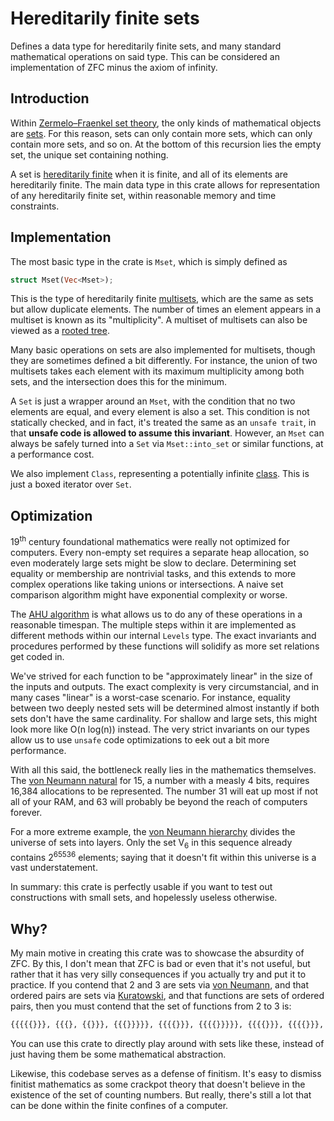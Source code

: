 # Hereditarily finite sets

Defines a data type for hereditarily finite sets, and many standard mathematical operations on said type. This can be considered an implementation of ZFC minus the axiom of infinity.

## Introduction

Within [Zermelo–Fraenkel set theory](https://en.wikipedia.org/wiki/Zermelo%E2%80%93Fraenkel_set_theory), the only kinds of mathematical objects are [sets](https://en.wikipedia.org/wiki/Set_theory). For this reason, sets can only contain more sets, which can only contain more sets, and so on. At the bottom of this recursion lies the empty set, the unique set containing nothing.

A set is [hereditarily finite](https://en.wikipedia.org/wiki/Hereditarily_finite_set) when it is finite, and all of its elements are hereditarily finite. The main data type in this crate allows for representation of any hereditarily finite set, within reasonable memory and time constraints.

## Implementation

The most basic type in the crate is `Mset`, which is simply defined as

```rs
struct Mset(Vec<Mset>);
```

This is the type of hereditarily finite [multisets](https://en.wikipedia.org/wiki/Multiset), which are the same as sets but allow duplicate elements. The number of times an element appears in a multiset is known as its "multiplicity". A multiset of multisets can also be viewed as a [rooted tree](https://en.wikipedia.org/wiki/Tree_(graph_theory)#Rooted_tree).

Many basic operations on sets are also implemented for multisets, though they are sometimes defined a bit differently. For instance, the union of two multisets takes each element with its maximum multiplicity among both sets, and the intersection does this for the minimum.

A `Set` is just a wrapper around an `Mset`, with the condition that no two elements are equal, and every element is also a set. This condition is not statically checked, and in fact, it's treated the same as an `unsafe trait`, in that **unsafe code is allowed to assume this invariant**. However, an `Mset` can always be safely turned into a `Set` via `Mset::into_set` or similar functions, at a performance cost.

We also implement `Class`, representing a potentially infinite [class](https://en.wikipedia.org/wiki/Class_(set_theory)). This is just a boxed iterator over `Set`.

## Optimization

19<sup>th</sup> century foundational mathematics were really not optimized for computers. Every non-empty set requires a separate heap allocation, so even moderately large sets might be slow to declare. Determining set equality or membership are nontrivial tasks, and this extends to more complex operations like taking unions or intersections. A naive set comparison algorithm might have exponential complexity or worse.

The [AHU algorithm](https://www.baeldung.com/cs/isomorphic-trees) is what allows us to do any of these operations in a reasonable timespan. The multiple steps within it are implemented as different methods within our internal `Levels` type. The exact invariants and procedures performed by these functions will solidify as more set relations get coded in.

We've strived for each function to be "approximately linear" in the size of the inputs and outputs. The exact complexity is very circumstancial, and in many cases "linear" is a worst-case scenario. For instance, equality between two deeply nested sets will be determined almost instantly if both sets don't have the same cardinality. For shallow and large sets, this might look more like O(n log(n)) instead. The very strict invariants on our types allow us to use `unsafe` code optimizations to eek out a bit more performance.

With all this said, the bottleneck really lies in the mathematics themselves. The [von Neumann natural](https://en.wikipedia.org/wiki/Set-theoretic_definition_of_natural_numbers#Definition_as_von_Neumann_ordinals) for 15, a number with a measly 4 bits, requires 16,384 allocations to be represented. The number 31 will eat up most if not all of your RAM, and 63 will probably be beyond the reach of computers forever.

For a more extreme example, the [von Neumann hierarchy](https://en.wikipedia.org/wiki/Von_Neumann_universe) divides the universe of sets into layers. Only the set V<sub>6</sub> in this sequence already contains 2<sup>65536</sup> elements; saying that it doesn't fit within this universe is a vast understatement.

In summary: this crate is perfectly usable if you want to test out constructions with small sets, and hopelessly useless otherwise.

## Why?

My main motive in creating this crate was to showcase the absurdity of ZFC. By this, I don't mean that ZFC is bad or even that it's not useful, but rather that it has very silly consequences if you actually try and put it to practice. If you contend that 2 and 3 are sets via [von Neumann](https://en.wikipedia.org/wiki/Set-theoretic_definition_of_natural_numbers#Definition_as_von_Neumann_ordinals), and that ordered pairs are sets via [Kuratowski](https://en.wikipedia.org/wiki/Ordered_pair#Kuratowski's_definition), and that functions are sets of ordered pairs, then you must contend that the set of functions from 2 to 3 is:

```txt
{{{{{}}}, {{{}, {{}}}, {{{}}}}}, {{{{}}}, {{{{}}}}}, {{{{}}}, {{{{}}}, {{{}}, {{}, {{}}}}}}, {{{{}}, {{}, {{}}}}, {{{}, {{}}}, {{{}}}}}, {{{{}}, {{}, {{}}}}, {{{{}}}}}, {{{{}}, {{}, {{}}}}, {{{{}}}, {{{}}, {{}, {{}}}}}}, {{{{}}, {{}, {{}, {{}}}}}, {{{}, {{}}}, {{{}}}}}, {{{{}}, {{}, {{}, {{}}}}}, {{{{}}}}}, {{{{}}, {{}, {{}, {{}}}}}, {{{{}}}, {{{}}, {{}, {{}}}}}}}
```

You can use this crate to directly play around with sets like these, instead of just having them be some mathematical abstraction.

Likewise, this codebase serves as a defense of finitism. It's easy to dismiss finitist mathematics as some crackpot theory that doesn't believe in the existence of the set of counting numbers. But really, there's still a lot that can be done within the finite confines of a computer.